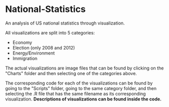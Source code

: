 # National-Statistics
An analysis of US national statistics through visualization. 

All visualizations are split into 5 categories:

* Economy
* Election (only 2008 and 2012)
* Energy/Environment
* Immigration

The actual visualizations are image files that can be found by clicking on the "Charts" folder and then selecting one of the categories above. 

The corresponding code for each of the visualizations can be found by going to the "Scripts" folder, going to the same category folder, and then selecting the .R file that has the same filename as its corresponding visualization. 
**Descriptions of visualizations can be found inside the code.**

